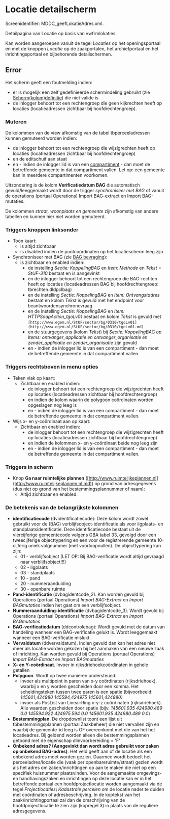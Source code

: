 # Locatie detailscherm

Screenidentifier: MDDC_geefLokatieAdres.xml.

Detailpagina van Locatie op basis van vwfrmlokaties.

Kan worden aangeroepen vanuit de tegel _Locaties_ op het openingsportaal en met de knoppen _Locatie_ op de zaakportalen, het archiefportaal en het inrichtingsportaal en bijbehorende detailschermen.

## Error

Het scherm geeft een foutmelding indien:

- er is mogelijk een zelf gedefinieerde schermindeling gebruikt (zie [Scherm(kolom)definitie](/docs/instellen_inrichten/schermdefinitie.md)) die niet valide is
- de inlogger behoort tot een rechtengroep die geen kijkrechten heeft op locaties (locatieadressen zichtbaar bij hoofdrechtengroep).

### Muteren

De kolommen van de view afkomstig van de tabel tbperceeladressen kunnen gemuteerd worden indien:

- de inlogger behoort tot een rechtengroep die wijzigrechten heeft op locaties (locatieadressen zichtbaar bij hoofdrechtengroep)
- en de editschuif aan staat
- en - indien de inlogger lid is van een [compartiment](/docs/instellen_inrichten/compartimenten.md) - dan moet de betreffende gemeente in dat compartiment vallen. Let op: een gemeente kan in meerdere compartimenten voorkomen.

Uitzondering is de kolom **Verificatiedatum BAG** die automatisch gevuld/leeggemaakt wordt door de trigger _synchroniseer met BAG_ of vanuit de operations (portaal Operations) Import BAG-extract en Import BAG-mutaties.

De kolommen _straat, woonplaats en gemeente_ zijn afkomstig van andere tabellen en kunnen hier niet worden gemuteerd.

### Triggers knoppen linksonder

- Toon kaart:
  - is altijd zichtbaar
  - is disabled indien de puntcoördinaten op het locatiescherm leeg zijn.
- Synchroniseer met BAG (zie [BAG bevraging](/docs/probleemoplossing/programmablokken/bag_bevraging.md)):
  - is zichtbaar en enabled indien:
    - de instelling _Sectie: KoppelingBAG_ en _Item: Methode_ en _Tekst = StUF-310_ bestaat en is aangevinkt
    - en de inlogger behoort tot een rechtengroep die BAG-rechten heeft op locaties (locatieadressen BAG bij hoofdrechtengroep: tbrechten.dldpclbag)
    - en de instelling _Sectie: KoppelingBAG_ en _Item: Ontvangstadres_ bestaat en kolom _Tekst_ is gevuld met het endpoint voor beantwoordensynchronevraag
    - en de instelling _Sectie: KoppelingBAG_ en _Item: HTTPSoapAction_tgoLv01_ bestaat en kolom _Tekst_ is gevuld met `[http://www.egem.nl/StUF/sector/bg/0310/tgoLv01](http://www.egem.nl/StUF/sector/bg/0310/tgoLv01.md)`
    - en de stuurgegevens (kolom _Tekst_) bij _Sectie: KoppelingBAG op Items: ontvanger_applicatie en ontvanger_organisatie en zender_applicatie en zender_organisatie_ zijn gevuld
    - en - indien de inlogger lid is van een compartiment - dan moet de betreffende gemeente in dat compartiment vallen.

### Triggers rechtsboven in menu opties

- Teken vlak op kaart:
  - Zichtbaar en enabled indien:
    - de inlogger behoort tot een rechtengroep die wijzigrechten heeft op locaties (locatieadressen zichtbaar bij hoofdrechtengroep)
    - en indien de kolom waarin de polygoon coördinaten worden opgeslagen nog leeg is
    - en - indien de inlogger lid is van een compartiment - dan moet de betreffende gemeente in dat compartiment vallen.
- Wijs x- en y-coördinaat aan op kaart:
  - Zichtbaar en enabled indien:
    - de inlogger behoort tot een rechtengroep die wijzigrechten heeft op locaties (locatieadressen zichtbaar bij hoofdrechtengroep)
    - en indien de kolommen x- en y-coördinaat beide nog leeg zijn
    - en - indien de inlogger lid is van een compartiment - dan moet de betreffende gemeente in dat compartiment vallen.

### Triggers in scherm

- Knop **Ga naar ruimtelijke plannen** ([http://www.ruimtelijkeplannen.nl](http://www.ruimtelijkeplannen.nl.md)) op grond van adresgegevens (dus niet op grond van het bestemmingsplannummer of naam):
  - Altijd zichtbaar en enabled.

### De betekenis van de belangrijkste kolommen

- **identificatiecode** (dvidentificatiecode): Deze kolom wordt zowel gebruikt voor de (BAG) verblijfsobject-identificatie als voor ligplaats- en standplaatsidentificatie. Deze identificatiecode bestaat uit de viercijferige gemeentecode volgens GBA tabel 33, gevolgd door een tweecijferige objecttypering en een voor de registrerende gemeente 10-cijferig uniek volgnummer (met voorloopnullen). De objecttypering kan zijn:
  - 01 - verblijfsobject (LET OP: Bij BAG-verificatie wordt altijd gevraagd naar verblijfsobject!!!)
  - 02 - ligplaats
  - 03 - standplaats
  - 10 - pand
  - 20 - nummeraanduiding
  - 30 - openbare ruimte
- **Pand-identificatie** (dvbagidentcode_2). Kan worden gevuld bij Operations (portaal Operations) _Import BAG-Extract_ en _Import BAGmutaties_ indien het gaat om een verblijfsobject.
- **Nummeraanduiding-identificatie** (dvbagidentcode_3). Wordt gevuld bij Operations (portaal Operations) _Import BAG-Extract_ en _Import BAGmutaties_
- **BAG-verificatiedatum** (ddcontrolebag): Wordt gevuld met de datum van handeling wanneer een BAG-verificatie gelukt is. Wordt leeggemaakt wanneer een BAG-verificatie mislukt
- **Vervaldatum** (ddvervaldatum). Indien gevuld dan kan het adres niet meer als locatie worden gekozen bij het aanmaken van een nieuwe zaak of inrichting. Kan worden gevuld bij Operations (portaal Operations) _Import BAG-Extract_ en _Import BAGmutaties_
- **X- en Y-coördinaat**. Invoer in rijksdriehoekcoördinaten in gehele getallen
- **Polygoon**. Wordt op twee manieren ondersteund:
  - invoer als multipoint in paren van x-y coördinaten (rijksdriehoek), waarbij x en y worden gescheiden door een komma. Het scheidingsteken tussen twee paren is een spatie (bijvoorbeeld: _145601,424980 145594,424975 145601,424980)_
  - invoer als PosList van LineairRing x-y-z coördinaten (rijksdriehoek). Alle waarden gescheiden door spatie (bijv. _145601.935 424980.489 0.0 145594.922 424975.594 0.0 145601.935 424980.489 0.0_)
- **Bestemmingplan**. De dropdownlist toont een lijst uit tbbestemmingsplannen (portaal Zaakbeheer) die niet vervallen zijn en waarbij de gemeente-id leeg is OF overeenkomt met die van het het locatieadres. Bij geldend worden alleen die bestemmingsplannen getoond met de eigenschap dlinvoorbereiding = 'F'
- **Onbekend adres? (Aangevinkt dan wordt adres gebruikt voor zaken op onbekend BAG-adres)**. Het veld geeft aan of de locatie als een onbekend adres moet worden gezien. Daarmee wordt bedoelt het perceeladres/locatie die (vaak per openbareruimte/straat) gezien wordt als het adres om zaken/inrichtingen op aan te maken die niet op een specifiek huisnummer plaatsvinden. Voor de aangemaakte omgevings- en handhavingszaken en inrichtingen op deze locatie kan er in het betreffende portaal een hoofdprojectlocatie worden aangemaakt via de tegel _Projectlocaties\ Kadastrale percelen_ om de locatie nader te duiden met coördinaten of adresbeschrijving. In de koptekst van het zaak/inrichtingportaal zal dan de omschrijving van de hoofdprojectlocatie te zien zijn (kopregel 3) in plaats van de reguliere adresgegevens.
